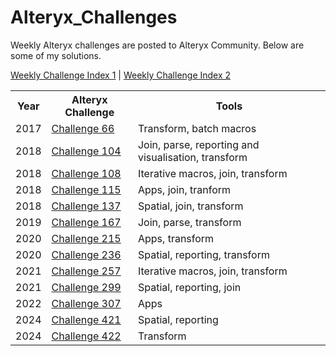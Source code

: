 # Alteryx_Challenges
<p>Weekly Alteryx challenges are posted to Alteryx Community. Below are some of my solutions. </p>
<p>
 <a href="https://community.alteryx.com/t5/Weekly-Challenges/Weekly-Challenge-Index-amp-Welcome-Page-1/td-p/48275">Weekly Challenge Index 1</a> | 
 <a href="https://community.alteryx.com/t5/Weekly-Challenges/Weekly-Challenge-Index-amp-Welcome-Page-2/td-p/1135098">Weekly Challenge Index 2</a>
</p>

 <table>
  <tr>
    <th>Year</th>
    <th>Alteryx Challenge</th>
    <th>Tools</th>
  </tr>
  <tr>
    <td>2017</td>
    <td><a href="https://github.com/dori104/Alteryx_Challenges/blob/main/2017/challenge_66_batch_macro.yxzp">Challenge 66</a></td>
    <td>Transform, batch macros</td>
  </tr>
  <tr>
    <td>2018</td>
    <td><a href="https://github.com/dori104/Alteryx_Challenges/blob/main/2018/challenge_104_start_file.yxzp">Challenge 104</a></td>
    <td>Join, parse, reporting and visualisation, transform</td>
  </tr>
  <tr>
    <td>2018</td>
    <td><a href="https://github.com/dori104/Alteryx_Challenges/blob/main/2018/challenge_108_iterative_macro.yxzp">Challenge 108</a></td>
    <td>Iterative macros, join, transform</td>
  </tr>
  <tr>
    <td>2018</td>
    <td><a href="https://github.com/dori104/Alteryx_Challenges/blob/main/2018/challenge_115_app.yxwz">Challenge 115</a></td>
    <td>Apps, join, tranform</td>
  </tr>
  <tr>
    <td>2018</td>
    <td><a href="https://github.com/dori104/Alteryx_Challenges/blob/main/2018/challenge_137_spatial.yxzp">Challenge 137</a></td>
    <td>Spatial, join, transform</td>
  </tr>
  <tr>
    <td>2019</td>
    <td><a href="https://github.com/dori104/Alteryx_Challenges/blob/main/2019/challenge_167_my%20solution.yxzp">Challenge 167</a></td>
    <td>Join, parse, transform</td>
  </tr>
  <tr>
    <td>2020</td>
    <td><a href="https://community.alteryx.com/t5/Weekly-Challenges/Challenge-215-Gotta-Catch-em-All/td-p/568146">Challenge 215</a></td>
    <td>Apps, transform</td>
  </tr>
  <tr>
    <td>2020</td>
    <td><a href="https://github.com/dori104/Alteryx_Challenges/blob/main/2020/challenge_236_spatial_reporting.yxzp">Challenge 236</a></td>
    <td>Spatial, reporting, transform</td>
  </tr>
  <tr>
    <td>2021</td>
    <td><a href="https://github.com/dori104/Alteryx_Challenges/blob/main/2021/challenge_257_iterative_macro.yxzp">Challenge 257</a></td>
    <td>Iterative macros, join, transform</td>
  </tr>
  <tr>
    <td>2021</td>
    <td><a href="https://github.com/dori104/Alteryx_Challenges/blob/main/2021/Challenge_299_Spatial.yxzp">Challenge 299</a></td>
    <td>Spatial, reporting, join</td>
  </tr>
  <tr>
    <td>2022</td>
    <td><a href="https://github.com/dori104/Alteryx_Challenges/blob/main/2022/challenge_307_app.yxzp">Challenge 307</a></td>
    <td>Apps</td>
  </tr>
  <tr>
    <td>2024</td>
    <td><a href="https://github.com/dori104/Alteryx_Challenges/blob/main/2024/Challenge_421_my_solution.yxzp">Challenge 421</a></td>
    <td>Spatial, reporting</td>
  </tr>
  <tr>
    <td>2024</td>
    <td><a href="https://github.com/dori104/Alteryx_Challenges/blob/main/2024/challenge_422_my_solution.yxzp">Challenge 422</a></td>
    <td>Transform</td>
  </tr>
</table> 
